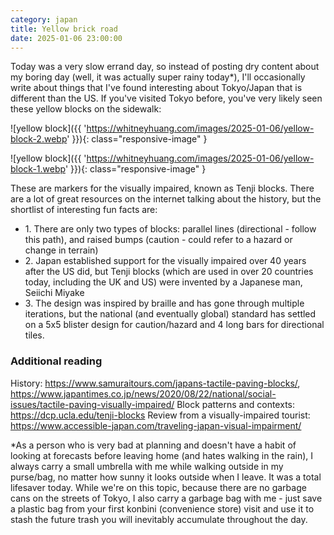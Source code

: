 ```yaml
---
category: japan
title: Yellow brick road
date: 2025-01-06 23:00:00
---
```


Today was a very slow errand day, so instead of posting dry content about my boring day (well, it was actually super rainy today*), I'll occasionally write about things that I've found interesting about Tokyo/Japan that is different than the US. If you've visited Tokyo before, you've very likely seen these yellow blocks on the sidewalk:

![yellow block]({{ 'https://whitneyhuang.com/images/2025-01-06/yellow-block-2.webp' }}){: class="responsive-image" }

![yellow block]({{ 'https://whitneyhuang.com/images/2025-01-06/yellow-block-1.webp' }}){: class="responsive-image" }

These are markers for the visually impaired, known as Tenji blocks. There are a lot of great resources on the internet talking about the history, but the shortlist of interesting fun facts are:

- 1\. There are only two types of blocks: parallel lines (directional - follow this path), and raised bumps (caution - could refer to a hazard or change in terrain)
- 2\. Japan established support for the visually impaired over 40 years after the US did, but Tenji blocks (which are used in over 20 countries today, including the UK and US) were invented by a Japanese man, Seiichi Miyake
- 3\. The design was inspired by braille and has gone through multiple iterations, but the national (and eventually global) standard has settled on a 5x5 blister design for caution/hazard and 4 long bars for directional tiles.


### Additional reading

History: https://www.samuraitours.com/japans-tactile-paving-blocks/, https://www.japantimes.co.jp/news/2020/08/22/national/social-issues/tactile-paving-visually-impaired/
Block patterns and contexts: https://dcp.ucla.edu/tenji-blocks
Review from a visually-impaired tourist: https://www.accessible-japan.com/traveling-japan-visual-impairment/


*As a person who is very bad at planning and doesn't have a habit of looking at forecasts before leaving home (and hates walking in the rain), I always carry a small umbrella with me while walking outside in my purse/bag, no matter how sunny it looks outside when I leave. It was a total lifesaver today. While we're on this topic, because there are no garbage cans on the streets of Tokyo, I also carry a garbage bag with me - just save a plastic bag from your first konbini (convenience store) visit and use it to stash the future trash you will inevitably accumulate throughout the day.
